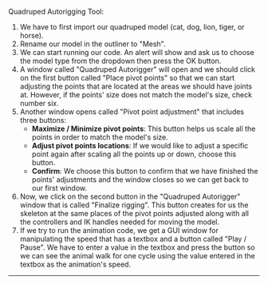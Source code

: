 Quadruped Autorigging Tool:

1. We have to first import our quadruped model (cat, dog, lion, tiger, or horse). <br>
2. Rename our model in the outliner to "Mesh". <br>
3. We can start running our code. An alert will show and ask us to choose the model type from the dropdown then press the OK button.<br>
5. A window called "Quadruped Autorigger" will open and we should click on the first button called "Place pivot points" so that we can start adjusting the points that are located at the areas we should have joints at. However, if the points' size does not match the model's size, check number six.<br>
6. Another window opens called "Pivot point adjustment" that includes three buttons:<br>
    - **Maximize / Minimize pivot points**: This button helps us scale all the points in order to match the model's size.<br>
    - **Adjust pivot points locations**: If we would like to adjust a specific point again after scaling all the points up or down, choose this button.<br>
    - **Confirm**: We choose this button to confirm that we have finished the points' adjustments and the window closes so we can get back to our first window.<br>
7. Now, we click on the second button in the "Quadruped Autorigger" window that is called "Finalize rigging". This button creates for us the skeleton at the same places of the pivot points adjusted along with all the controllers and IK handles needed for moving the model.<br>
8. If we try to run the animation code, we get a GUI window for manipulating the speed that has a textbox and a button called "Play / Pause". We have to enter a value in the textbox and press the button so we can see the animal walk for one cycle using the value entered in the textbox as the animation's speed.<br>
------------------

